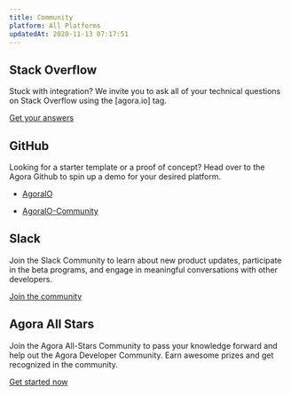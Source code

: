 ```yaml
---
title: Community
platform: All Platforms
updatedAt: 2020-11-13 07:17:51
---
```

## Stack Overflow

Stuck with integration? We invite you to ask all of your technical questions on Stack Overflow using the [agora.io] tag.

[Get your answers](https://stackoverflow.com/questions/tagged/agora.io)

## GitHub

Looking for a starter template or a proof of concept? Head over to the Agora Github to spin up a demo for your desired platform.

- [AgoraIO](https://github.com/AgoraIO)

- [AgoraIO-Community](https://github.com/AgoraIO-Community)

## Slack

Join the Slack Community to learn about new product updates, participate in the beta programs, and engage in meaningful conversations with other developers.

[Join the community](https://join.slack.com/t/agoraiodev/shared_invite/zt-e7ln476c-pfWWYMs40Y7GMPz2i26pwA)

## Agora All Stars

Join the Agora All-Stars Community to pass your knowledge forward and help out the Agora Developer Community. Earn awesome prizes and get recognized in the community.

[Get started now](https://agoraio.influitive.com/)